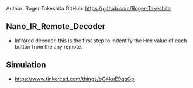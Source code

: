 Author: Roger Takeshita 
GitHub: https://github.com/Roger-Takeshita

## Nano_IR_Remote_Decoder
* Infrared decoder, this is the first step to indentify the Hex value of each button from the any remote.

## Simulation
* https://www.tinkercad.com/things/bG4kuE9qqGp